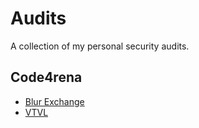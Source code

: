 # Audits

A collection of my personal security audits.

## Code4rena

- [Blur Exchange](./code4rena/2022-10-blur/README.md)
- [VTVL](./code4rena/2022-09-vtvl/README.md)

